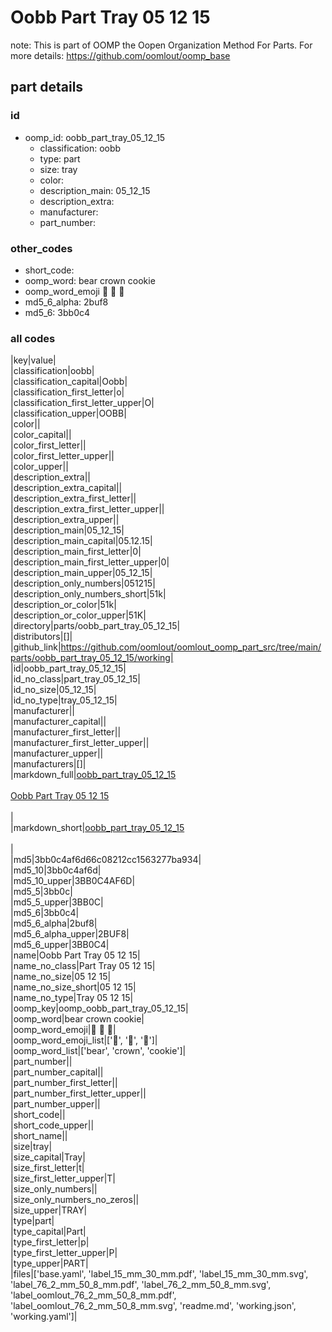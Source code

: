 # Oobb Part Tray 05 12 15  

note: This is part of OOMP the Oopen Organization Method For Parts. For more details: https://github.com/oomlout/oomp_base

##  part details





### id
* oomp_id: oobb_part_tray_05_12_15
  * classification: oobb
  * type: part
  * size: tray
  * color: 
  * description_main: 05_12_15
  * description_extra: 
  * manufacturer: 
  * part_number: 

### other_codes
* short_code: 
* oomp_word: bear crown cookie
* oomp_word_emoji :bear: :crown: :cookie:
* md5_6_alpha: 2buf8
* md5_6: 3bb0c4

### all codes 
|key|value|  
|classification|oobb|  
|classification_capital|Oobb|  
|classification_first_letter|o|  
|classification_first_letter_upper|O|  
|classification_upper|OOBB|  
|color||  
|color_capital||  
|color_first_letter||  
|color_first_letter_upper||  
|color_upper||  
|description_extra||  
|description_extra_capital||  
|description_extra_first_letter||  
|description_extra_first_letter_upper||  
|description_extra_upper||  
|description_main|05_12_15|  
|description_main_capital|05.12.15|  
|description_main_first_letter|0|  
|description_main_first_letter_upper|0|  
|description_main_upper|05_12_15|  
|description_only_numbers|051215|  
|description_only_numbers_short|51k|  
|description_or_color|51k|  
|description_or_color_upper|51K|  
|directory|parts/oobb_part_tray_05_12_15|  
|distributors|[]|  
|github_link|https://github.com/oomlout/oomlout_oomp_part_src/tree/main/parts/oobb_part_tray_05_12_15/working|  
|id|oobb_part_tray_05_12_15|  
|id_no_class|part_tray_05_12_15|  
|id_no_size|05_12_15|  
|id_no_type|tray_05_12_15|  
|manufacturer||  
|manufacturer_capital||  
|manufacturer_first_letter||  
|manufacturer_first_letter_upper||  
|manufacturer_upper||  
|manufacturers|[]|  
|markdown_full|[oobb_part_tray_05_12_15](https://github.com/oomlout/oomlout_oomp_part_src/tree/main/parts/oobb_part_tray_05_12_15/working)<br>[](https://github.com/oomlout/oomlout_oomp_part_src/tree/main/parts/oobb_part_tray_05_12_15/working)<br>[Oobb Part Tray 05 12 15](https://github.com/oomlout/oomlout_oomp_part_src/tree/main/parts/oobb_part_tray_05_12_15/working)<br><br>|  
|markdown_short|[oobb_part_tray_05_12_15](https://github.com/oomlout/oomlout_oomp_part_src/tree/main/parts/oobb_part_tray_05_12_15/working)<br><br>|  
|md5|3bb0c4af6d66c08212cc1563277ba934|  
|md5_10|3bb0c4af6d|  
|md5_10_upper|3BB0C4AF6D|  
|md5_5|3bb0c|  
|md5_5_upper|3BB0C|  
|md5_6|3bb0c4|  
|md5_6_alpha|2buf8|  
|md5_6_alpha_upper|2BUF8|  
|md5_6_upper|3BB0C4|  
|name|Oobb Part Tray 05 12 15|  
|name_no_class|Part Tray 05 12 15|  
|name_no_size|05 12 15|  
|name_no_size_short|05 12 15|  
|name_no_type|Tray 05 12 15|  
|oomp_key|oomp_oobb_part_tray_05_12_15|  
|oomp_word|bear crown cookie|  
|oomp_word_emoji|:bear: :crown: :cookie:|  
|oomp_word_emoji_list|[':bear:', ':crown:', ':cookie:']|  
|oomp_word_list|['bear', 'crown', 'cookie']|  
|part_number||  
|part_number_capital||  
|part_number_first_letter||  
|part_number_first_letter_upper||  
|part_number_upper||  
|short_code||  
|short_code_upper||  
|short_name||  
|size|tray|  
|size_capital|Tray|  
|size_first_letter|t|  
|size_first_letter_upper|T|  
|size_only_numbers||  
|size_only_numbers_no_zeros||  
|size_upper|TRAY|  
|type|part|  
|type_capital|Part|  
|type_first_letter|p|  
|type_first_letter_upper|P|  
|type_upper|PART|  
|files|['base.yaml', 'label_15_mm_30_mm.pdf', 'label_15_mm_30_mm.svg', 'label_76_2_mm_50_8_mm.pdf', 'label_76_2_mm_50_8_mm.svg', 'label_oomlout_76_2_mm_50_8_mm.pdf', 'label_oomlout_76_2_mm_50_8_mm.svg', 'readme.md', 'working.json', 'working.yaml']|  
